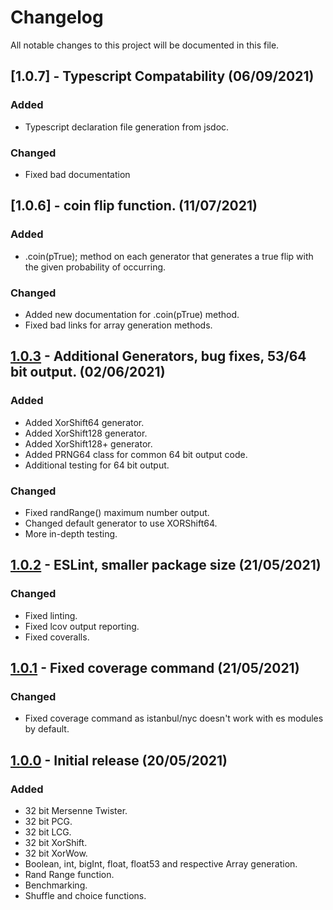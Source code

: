 # Changelog
All notable changes to this project will be documented in this file.

## [1.0.7] - Typescript Compatability (06/09/2021)

### Added
- Typescript declaration file generation from jsdoc.

### Changed
- Fixed bad documentation

## [1.0.6] - coin flip function. (11/07/2021)

### Added
- .coin(pTrue); method on each generator that generates a true flip with the given
  probability of occurring.

### Changed
- Added new documentation for .coin(pTrue) method.
- Fixed bad links for array generation methods.

## [1.0.3] - Additional Generators, bug fixes, 53/64 bit output. (02/06/2021)

### Added
- Added XorShift64 generator.
- Added XorShift128 generator.
- Added XorShift128+ generator.
- Added PRNG64 class for common 64 bit output code.
- Additional testing for 64 bit output.

### Changed
- Fixed randRange() maximum number output.
- Changed default generator to use XORShift64.
- More in-depth testing.

## [1.0.2] - ESLint, smaller package size (21/05/2021)

### Changed
- Fixed linting.
- Fixed lcov output reporting.
- Fixed coveralls.

## [1.0.1] - Fixed coverage command (21/05/2021)

### Changed
- Fixed coverage command as istanbul/nyc doesn't work with es modules by default.

## [1.0.0] - Initial release (20/05/2021) 

### Added
- 32 bit Mersenne Twister.
- 32 bit PCG.
- 32 bit LCG.
- 32 bit XorShift.
- 32 bit XorWow.
- Boolean, int, bigInt, float, float53 and respective Array generation.
- Rand Range function.
- Benchmarking.
- Shuffle and choice functions.

[1.0.3]: https://github.com/chrisakroyd/random-seedable
[1.0.2]: https://github.com/chrisakroyd/random-seedable/tree/32cc08ab0632073e756fe60a324a857ce5be3141
[1.0.1]: https://github.com/chrisakroyd/random-seedable/tree/4929ed3306d2c07913e255cf8020d1408834ce41
[1.0.0]: https://github.com/chrisakroyd/random-seedable/tree/3ba050fef7021e8996e0ccfd6645fbb45cf83343